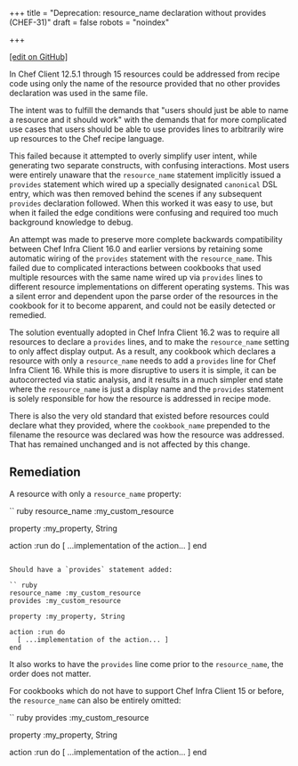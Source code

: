+++
title = "Deprecation: resource_name declaration without provides (CHEF-31)"
draft = false
robots = "noindex"

+++

[\[edit on GitHub\]](https://github.com/chef/chef-web-docs/blob/master/content/deprecations_resource_name_without_provides.md)

In Chef Client 12.5.1 through 15 resources could be addressed from
recipe code using only the name of the resource provided that no other
provides declaration was used in the same file.

The intent was to fulfill the demands that "users should just be
able to name a resource and it should work" with the demands that for
more complicated use cases that users should be able to use provides
lines to arbitrarily wire up resources to the Chef recipe language.

This failed because it attempted to overly simplify user intent, while
generating two separate constructs, with confusing interactions.  Most
users were entirely unaware that the `resource_name` statement implicitly
issued a `provides` statement which wired up a specially designated
`canonical` DSL entry, which was then removed behind the scenes if any
subsequent `provides` declaration followed.  When this worked it was
easy to use, but when it failed the edge conditions were confusing and
required too much background knowledge to debug.

An attempt was made to preserve more complete backwards compatibility between
Chef Infra Client 16.0 and earlier versions by retaining some automatic
wiring of the `provides` statement with the `resource_name`.  This failed
due to complicated interactions between cookbooks that used multiple
resources with the same name wired up via `provides` lines to different
resource implementations on different operating systems.  This was a silent
error and dependent upon the parse order of the resources in the cookbook
for it to become apparent, and could not be easily detected or remedied.

The solution eventually adopted in Chef Infra Client 16.2 was to require
all resources to declare a `provides` lines, and to make the `resource_name`
setting to only affect display output.  As a result, any cookbook which
declares a resource with only a `resource_name` needs to add a `provides`
line for Chef Infra Client 16.  While this is more disruptive to users it
is simple, it can be autocorrected via static analysis, and it results in
a much simpler end state where the `resource_name` is just a display name
and the `provides` statement is solely responsible for how the resource
is addressed in recipe mode.

There is also the very old standard that existed before resources could
declare what they provided, where the `cookbook_name` prepended to the
filename the resource was declared was how the resource was addressed.  That
has remained unchanged and is not affected by this change.

## Remediation

A resource with only a `resource_name` property:

`` ruby
resource_name :my_custom_resource

property :my_property, String

action :run do
  [ ...implementation of the action... ]
end
```

Should have a `provides` statement added:

`` ruby
resource_name :my_custom_resource
provides :my_custom_resource

property :my_property, String

action :run do
  [ ...implementation of the action... ]
end
```

It also works to have the `provides` line come prior to the `resource_name`, the order does not matter.

For cookbooks which do not have to support Chef Infra Client 15 or before, the `resource_name` can also be entirely omitted:

`` ruby
provides :my_custom_resource

property :my_property, String

action :run do
  [ ...implementation of the action... ]
end
```

